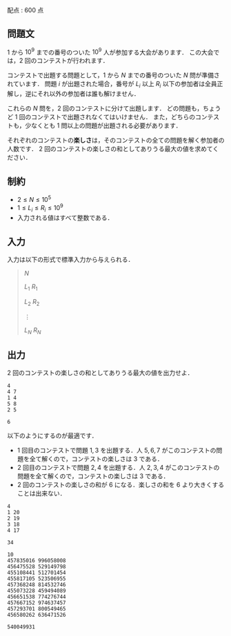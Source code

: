配点 : $600$ 点

## 問題文

$1$ から $10^9$ までの番号のついた $10^9$ 人が参加する大会があります．
この大会では，$2$ 回のコンテストが行われます．

コンテストで出題する問題として，$1$ から $N$ までの番号のついた $N$ 問が準備されています．
問題 $i$ が出題された場合，番号が $L_i$ 以上 $R_i$ 以下の参加者は全員正解し，逆にそれ以外の参加者は誰も解けません．

これらの $N$ 問を，$2$ 回のコンテストに分けて出題します．
どの問題も，ちょうど $1$ 回のコンテストで出題されなくてはいけません．
また，どちらのコンテストも，少なくとも $1$ 問以上の問題が出題される必要があります．

それぞれのコンテストの**楽しさ**は，そのコンテストの全ての問題を解く参加者の人数です．
$2$ 回のコンテストの楽しさの和としてありうる最大の値を求めてください．

## 制約

- $2 \leq N \leq 10^5$
- $1 \leq L_i \leq R_i \leq 10^9$
- 入力される値はすべて整数である．

## 入力

入力は以下の形式で標準入力から与えられる．

> $N$
> 
> $L_1$ $R_1$
> 
> $L_2$ $R_2$
> 
> $\vdots$
> 
> $L_N$ $R_N$

## 出力

$2$ 回のコンテストの楽しさの和としてありうる最大の値を出力せよ．

```input1
4
4 7
1 4
5 8
2 5
```

```output1
6
```

以下のようにするのが最適です．

- $1$ 回目のコンテストで問題 $1,3$ を出題する．人 $5,6,7$ がこのコンテストの問題を全て解くので，コンテストの楽しさは $3$ である．
- $2$ 回目のコンテストで問題 $2,4$ を出題する．人 $2,3,4$ がこのコンテストの問題を全て解くので，コンテストの楽しさは $3$ である．
- $2$ 回のコンテストの楽しさの和が $6$ になる．楽しさの和を $6$ より大きくすることは出来ない．

```input2
4
1 20
2 19
3 18
4 17
```

```output2
34
```

```input3
10
457835016 996058008
456475528 529149798
455108441 512701454
455817105 523506955
457368248 814532746
455073228 459494089
456651538 774276744
457667152 974637457
457293701 800549465
456580262 636471526
```

```output3
540049931
```